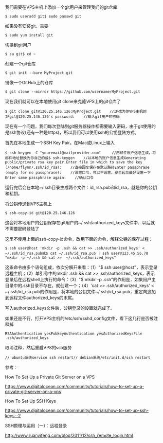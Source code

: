 我们需要在VPS主机上添加一个git用户来管理我们的git仓库

``` prettyprint
$ sudo useradd git$ sudo passwd git
```

如果没有安装git，需要

``` prettyprint
$ sudo yum install git
```

切换到git用户

``` prettyprint
$ su git$ cd ~
```

创建一个git仓库

``` prettyprint
$ git init --bare MyProject.git
```

镜像一个GitHub上的仓库

``` prettyprint
$ git clone --mirror https://github.com/username/MyProject.git
```

现在我们就可以在本地使用git clone来克隆VPS上的git仓库了

``` prettyprint
$ git clone git@120.25.146.126:MyProject.git    //IP改为你VPS主机的IPgit@120.25.146.126's password:    //输入git用户的密码
```

现在有一个问题，我们每次登陆到git服务器操作都需要输入密码，由于git使用的是ssh协议(还有一种是https)，所以我们可以使用ssh的公钥登陆方式。

首先在本地生成一个SSH Key Pair。在Mac或Linux上输入

``` prettyprint
$ ssh-keygen -C "youremail@mailprovider.com"     //用邮件账户信息生成，将邮件地址替换为你自己的或$ ssh-keygen    //以本地的账户信息生成Generating public/private rsa key pair.Enter file in which to save the key (/home/flynn/.ssh/id_rsa):    //直接回车保存在默认路径Enter passphrase (empty for no passphrase):    //设置口令，可以不设置，安全起见最好设置一下Enter same passphrase again:    //确认口令
```

运行完后会在本地~/.ssh目录生成两个文件：id\_rsa.pub和id\_rsa，就是你的公钥和私钥。

将公钥传送到VPS主机上

``` prettyprint
$ ssh-copy-id git@120.25.146.126
```

这会将本地用户的公钥保存在git用户的~/.ssh/authorized\_keys文件中，以后就不需要密码登陆了

这里不使用上面的ssh-copy-id命令，改用下面的命令，解释公钥的保存过程：

``` prettyprint
$ ssh user@host 'mkdir -p .ssh && cat >> .ssh/authorized_keys' < ~/.ssh/id_rsa.pub或$ cat ~/.ssh/id_rsa.pub | ssh user@123.45.56.78 "mkdir -p ~/.ssh && cat >>  ~/.ssh/authorized_keys"
```

这条命令由多个语句组成，依次分解开来看：（1）"$ ssh user@host"，表示登录远程主机；（2）单引号中的mkdir .ssh && cat &gt;&gt; .ssh/authorized\_keys，表示登录后在远程shell上执行的命令：（3）"$ mkdir -p .ssh"的作用是，如果用户主目录中的.ssh目录不存在，就创建一个；（4）'cat &gt;&gt; .ssh/authorized\_keys' &lt; ~/.ssh/id\_rsa.pub的作用是，将本地的公钥文件~/.ssh/id\_rsa.pub，重定向追加到远程文件authorized\_keys的末尾。

写入authorized\_keys文件后，公钥登录的设置就完成了。

如果还是不行，打开VPS主机的/etc/ssh/sshd\_config文件，看下这几行是否被注释掉

``` prettyprint
RSAAuthentication yesPubkeyAuthentication yesAuthorizedKeysFile .ssh/authorized_keys
```

取消注释，然后重启VPS的ssh服务

``` prettyprint
// ubuntu系统service ssh restart// debian系统/etc/init.d/ssh restart
```

参考：

How To Set Up a Private Git Server on a VPS

<https://www.digitalocean.com/community/tutorials/how-to-set-up-a-private-git-server-on-a-vps>

How To Set Up SSH Keys

<https://www.digitalocean.com/community/tutorials/how-to-set-up-ssh-keys--2>

SSH原理与运用（一）：远程登录

<http://www.ruanyifeng.com/blog/2011/12/ssh_remote_login.html>


